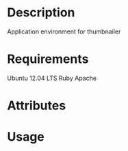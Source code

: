 Description
===========
Application environment for thumbnailer

Requirements
============
Ubuntu 12.04 LTS
Ruby
Apache

Attributes
==========

Usage
=====
